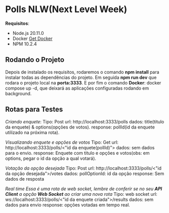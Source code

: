 # Polls NLW(Next Level Week)

**Requisitos**:
- Node.js 20.11.0
- Docker [Get Docker](https://docs.docker.com/get-docker/)
- NPM 10.2.4


## Rodando o Projeto
Depois de instalado os requisitos, rodaremos o comando **npm install** para instalar todas as dependências do projeto.
Em seguida **npm run dev** que rodara o projeto local na **porta:3333**.
E por fim o comando **Docker**: docker compose up -d, que deixará as aplicações configuradas rodando em background.

## Rotas para Testes

*Criando enquete*: 
Tipo: Post
url: http://localhost:3333/polls
dados: title(titulo da enquete) & options(opções de votos).
response: pollId(id da enquete utilizado na próxima rota).


*Visualizando enquete e opções de votos*
Tipo: Get
url: http://localhost:3333/polls/<"id da enquete(pollId)">
dados: sem dados para o envio.
response: Enquete com titulo e opções e votos(obs: em options, pegar o id da opção a qual votará).


*Votação da opção desejada*
Tipo: Post
url: http://localhost:3333/polls/<"id da opção desejada">/votes
dados: pollOptionId: id da opção
response: Sem dados de resposta


*Real time*
*Essa é uma rota de web socket, lembre de conferir se no seu **API Client** a opção **Web Socket** ao criar uma nova rota*
Tipo: web socket
url: ws://localhost:3333/polls/<"id da enquete criada">/results
dados: sem dados para envio
response: opções votadas em tempo real.
